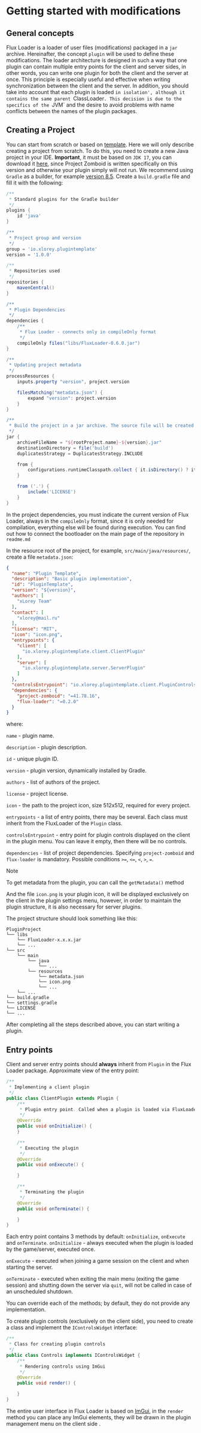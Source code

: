# Getting started with modifications

## General concepts

Flux Loader is a loader of user files (modifications) packaged in a `jar` archive. Hereinafter, the concept `plugin` will be used to define these modifications. The loader architecture is designed in such a way that one plugin can contain multiple entry points for the client and server sides, in other words, you can write one plugin for both the client and the server at once. This principle is especially useful and effective when writing synchronization between the client and the server. In addition, you should take into account that each plugin is loaded `in isolation', although it contains the same parent `ClassLoader`. This decision is due to the specifics of the `JVM` and the desire to avoid problems with name conflicts between the names of the plugin packages.

## Creating a Project

You can start from scratch or based on [template](https://github.com/xLorey/FluxLoader-PluginTemplate). Here we will only describe creating a project from scratch. To do this, you need to create a new Java project in your IDE. **Important**, it must be based on `JDK 17`, you can download it [here](https://www.oracle.com/java/technologies/javase/jdk17-archive-downloads.html), since Project Zomboid is written specifically on this version and otherwise your plugin simply will not run. We recommend using `Gradle` as a builder, for example [version 8.5](https://gradle.org/releases/).
Create a `build.gradle` file and fill it with the following:
```groovy
/**
 * Standard plugins for the Gradle builder
 */
plugins {
    id 'java'
}

/**
 * Project group and version
 */
group = 'io.xlorey.plugintemplate'
version = '1.0.0'

/**
 * Repositories used
 */
repositories {
    mavenCentral()
}

/**
 * Plugin Dependencies
 */
dependencies {
    /**
     * Flux Loader - connects only in compileOnly format
     */
    compileOnly files("libs/FluxLoader-0.6.0.jar")
}

/**
 * Updating project metadata
 */
processResources {
    inputs.property "version", project.version

    filesMatching("metadata.json") {
        expand "version": project.version
    }
}

/**
 * Build the project in a jar archive. The source file will be created in the 'build' folder
 */
jar {
    archiveFileName = "${rootProject.name}-${version}.jar"
    destinationDirectory = file('build')
    duplicatesStrategy = DuplicatesStrategy.INCLUDE

    from {
        configurations.runtimeClasspath.collect { it.isDirectory() ? it : zipTree(it) }
    }

    from ('.') {
        include('LICENSE')
    }
}
```

In the project dependencies, you must indicate the current version of Flux Loader, always in the `compileOnly` format, since it is only needed for compilation, everything else will be found during execution. You can find out how to connect the bootloader on the main page of the repository in `readme.md`

In the resource root of the project, for example, `src/main/java/resources/`, create a file `metadata.json`:
```json
{
  "name": "Plugin Template",
  "description": "Basic plugin implementation",
  "id": "PluginTemplate",
  "version": "${version}",
  "authors": [
    "xLorey Team"
  ],
  "contact": [
    "xlorey@mail.ru"
  ],
  "license": "MIT",
  "icon": "icon.png",
  "entrypoints": {
    "client": [
      "io.xlorey.plugintemplate.client.ClientPlugin"
    ],
    "server": [
      "io.xlorey.plugintemplate.server.ServerPlugin"
    ]
  },
  "controlsEntrypoint": "io.xlorey.plugintemplate.client.PluginControls",
  "dependencies": {
    "project-zomboid": "=41.78.16",
    "flux-loader": "=0.2.0"
  }
}
```
where:

`name` - plugin name.

`description` - plugin description.

`id` - unique plugin ID.

`version` - plugin version, dynamically installed by Gradle.

`authors` - list of authors of the project.

`license` - project license.

`icon` - the path to the project icon, size 512x512, required for every project.

`entrypoints` - a list of entry points, there may be several. Each class must inherit from the FluxLoader of the `Plugin` class.

`controlsEntrypoint` - entry point for plugin controls displayed on the client in the plugin menu. You can leave it empty, then there will be no controls.

`dependencies` - list of project dependencies. Specifying `project-zomboid` and `flux-loader` is mandatory. Possible conditions `>=`, `<=`, `<`, `>`, `=`.

> [!NOTE]
> To get metadata from the plugin, you can call the `getMetadata()` method

And the file `icon.png` is your plugin icon, it will be displayed exclusively on the client in the plugin settings menu, however, in order to maintain the plugin structure, it is also necessary for server plugins.

The project structure should look something like this:

```
PluginProject
└── libs
    └── FluxLoader-x.x.x.jar
    └── ...
└── src
    └── main
        └── java
            └── ...
        └── resources
            └── metadata.json
            └── icon.png
            └── ...
    └── ...
└── build.gradle
└── settings.gradle
└── LICENSE
└── ...
```

After completing all the steps described above, you can start writing a plugin.

## Entry points

Client and server entry points should **always** inherit from `Plugin` in the Flux Loader package. Approximate view of the entry point:
```java
/**
 * Implementing a client plugin
 */
public class ClientPlugin extends Plugin {
    /**
     * Plugin entry point. Called when a plugin is loaded via FluxLoader.
     */
    @Override
    public void onInitialize() {
    }

    /**
     * Executing the plugin
     */
    @Override
    public void onExecute() {

    }

    /**
     * Terminating the plugin
     */
    @Override
    public void onTerminate() {

    }
}
```

Each entry point contains 3 methods by default: `onInitialize`, `onExecute` and `onTerminate`.
`onInitialize` - always executed when the plugin is loaded by the game/server, executed once.

`onExecute` - executed when joining a game session on the client and when starting the server.

`onTerminate` - executed when exiting the main menu (exiting the game session) and shutting down the server via `quit`, will not be called in case of an unscheduled shutdown.

You can override each of the methods; by default, they do not provide any implementation.

To create plugin controls (exclusively on the client side), you need to create a class and implement the `IControlsWidget` interface:
```java
/**
 * Class for creating plugin controls
 */
public class Controls implements IControlsWidget {
    /**
     * Rendering controls using ImGui
     */
    @Override
    public void render() {

    }
}
```

The entire user interface in Flux Loader is based on [ImGui](https://github.com/SpaiR/imgui-java), in the `render` method you can place any ImGui elements, they will be drawn in the plugin management menu on the client side .